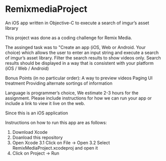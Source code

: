 # RemixmediaProject
An iOS app written in Objective-C to execute a search of imgur’s asset library

This project was done as a coding challenge for Remix Media. 

The assinged task was to "Create an app (iOS, Web or Android. Your choice) which allows the user to enter an input string and execute a search of imgur’s asset library. Filter the search results to show videos only. Search results should be displayed in a way that is consistent with your platform (iOS / Web / Android)

Bonus Points (in no particular order):
A way to preview videos
Paging
UI treatment
Providing alternate sortings of information

Language is programmer’s choice, We estimate 2-3 hours for the assignment.
Please include instructions for how we can run your app or include a link to view it live on the web.

Since this is an iOS application

Instructions on how to run this app are as follows:
1. Download Xcode
2. Doanload this repository
3. Open Xcode 
3.1 Click on File -> Open
3.2 Select RemixMediaProject.xcodeproj and open it
4. Click on Project -> Run
